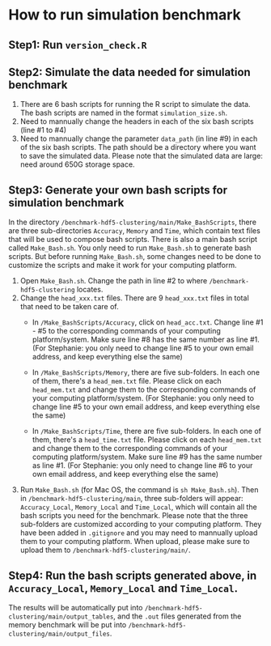 # How to run simulation benchmark

## Step1: Run `version_check.R`

## Step2: Simulate the data needed for simulation benchmark
1. There are 6 bash scripts for running the R script to simulate the data. The bash scripts are named in the format `simulation_size.sh`. 
2. Need to mannually change the headers in each of the six bash scripts (line #1 to #4)
3. Need to mannually change the parameter `data_path` (in line #9) in each of the six bash scripts. The path should be a directory where you want to save the simulated data. Please note that the simulated data are large: need around 650G storage space.

## Step3: Generate your own bash scripts for simulation benchmark
In the directory `/benchmark-hdf5-clustering/main/Make_BashScripts`, there are three sub-directories `Accuracy`, `Memory` and `Time`, which contain text files that will be used to compose bash scripts. There is also a main bash script called `Make_Bash.sh`. You only need to run `Make_Bash.sh` to generate bash scripts. But before running `Make_Bash.sh`, some changes need to be done to customize the scripts and make it work for your computing platform.

1. Open `Make_Bash.sh`. Change the path in line #2 to where `/benchmark-hdf5-clustering` locates.
2. Change the `head_xxx.txt` files. There are 9 `head_xxx.txt` files in total that need to be taken care of. 
	- In `/Make_BashScripts/Accuracy`, click on `head_acc.txt`. Change line #1 - #5 to the corresponding commands of your computing platform/system. Make sure line #8 has the same number as line #1. (For Stephanie: you only need to change line #5 to your own email address, and keep everything else the same)

	- In `/Make_BashScripts/Memory`, there are five sub-folders. In each one of them, there's a `head_mem.txt` file. Please click on each `head_mem.txt` and change them to the corresponding commands of your computing platform/system. (For Stephanie: you only need to change line #5 to your own email address, and keep everything else the same)

	- In `/Make_BashScripts/Time`, there are five sub-folders. In each one of them, there's a `head_time.txt` file. Please click on each `head_mem.txt` and change them to the corresponding commands of your computing platform/system. Make sure line #9 has the same number as line #1. (For Stephanie: you only need to change line #6 to your own email address, and keep everything else the same)
3. Run `Make_Bash.sh` (for Mac OS, the command is `sh Make_Bash.sh`). Then in `/benchmark-hdf5-clustering/main`, three sub-folders will appear: `Accuracy_Local`, `Memory_Local` and `Time_Local`, which will contain all the bash scripts you need for the benchmark. Please note that the three sub-folders are customized according to your computing platform. They have been added in `.gitignore` and you may need to mannually upload them to your computing platform. When upload, please make sure to upload them to `/benchmark-hdf5-clustering/main/`.

## Step4: Run the bash scripts generated above, in `Accuracy_Local`, `Memory_Local` and `Time_Local`. 
The results will be automatically put into `/benchmark-hdf5-clustering/main/output_tables`, and the `.out` files generated from the memory benchmark will be put into `/benchmark-hdf5-clustering/main/output_files`.
